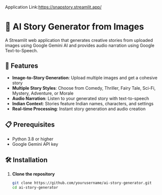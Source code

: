 Application Link:https://snapstory.streamlit.app/

# 📖 AI Story Generator from Images

A Streamlit web application that generates creative stories from uploaded images using Google Gemini AI and provides audio narration using Google Text-to-Speech.

## 🚀 Features

- **Image-to-Story Generation**: Upload multiple images and get a cohesive story
- **Multiple Story Styles**: Choose from Comedy, Thriller, Fairy Tale, Sci-Fi, Mystery, Adventure, or Morale
- **Audio Narration**: Listen to your generated story with text-to-speech
- **Indian Context**: Stories feature Indian names, characters, and settings
- **Real-time Processing**: Instant story generation and audio creation

## 📋 Prerequisites

- Python 3.8 or higher
- Google Gemini API key

## 🛠️ Installation

1. **Clone the repository**
   ```bash
   git clone https://github.com/yourusername/ai-story-generator.git
   cd ai-story-generator
